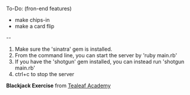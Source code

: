 To-Do:
(fron-end features)

+ make chips-in
+ make a card flip

--

1. Make sure the 'sinatra' gem is installed.
2. From the command line, you can start the server by 'ruby main.rb'
3. If you have the 'shotgun' gem installed, you can instead run 'shotgun main.rb'
4. ctrl+c to stop the server

**Blackjack Exercise** from [Tealeaf Academy](http://gotealeaf.com/)
